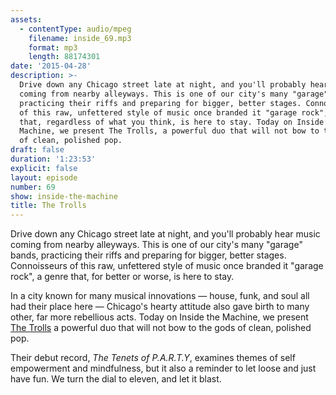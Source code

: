 ```yaml
---
assets:
  - contentType: audio/mpeg
    filename: inside_69.mp3
    format: mp3
    length: 88174301
date: '2015-04-28'
description: >-
  Drive down any Chicago street late at night, and you'll probably hear music
  coming from nearby alleyways. This is one of our city's many "garage" bands,
  practicing their riffs and preparing for bigger, better stages. Connoisseurs
  of this raw, unfettered style of music once branded it "garage rock", a genre
  that, regardless of what you think, is here to stay. Today on Inside the
  Machine, we present The Trolls, a powerful duo that will not bow to the gods
  of clean, polished pop.
draft: false
duration: '1:23:53'
explicit: false
layout: episode
number: 69
show: inside-the-machine
title: The Trolls
---
```

Drive down any Chicago street late at night, and you'll probably hear music coming from nearby alleyways. This is one of our city's many "garage" bands, practicing their riffs and preparing for bigger, better stages. Connoisseurs of this raw, unfettered style of music once branded it "garage rock", a genre that, for better or worse, is here to stay.

In a city known for many musical innovations &mdash; house, funk, and soul all had their place here &mdash; Chicago's hearty attitude also gave birth to many other, far more rebellious acts. Today on Inside the Machine, we present [The Trolls](http://trollsongs.bandcamp.com) a powerful duo that will not bow to the gods of clean, polished pop.

Their debut record, *The Tenets of P.A.R.T.Y*, examines themes of self empowerment and mindfulness, but it also a reminder to let loose and just have fun. We turn the dial to eleven, and let it blast.